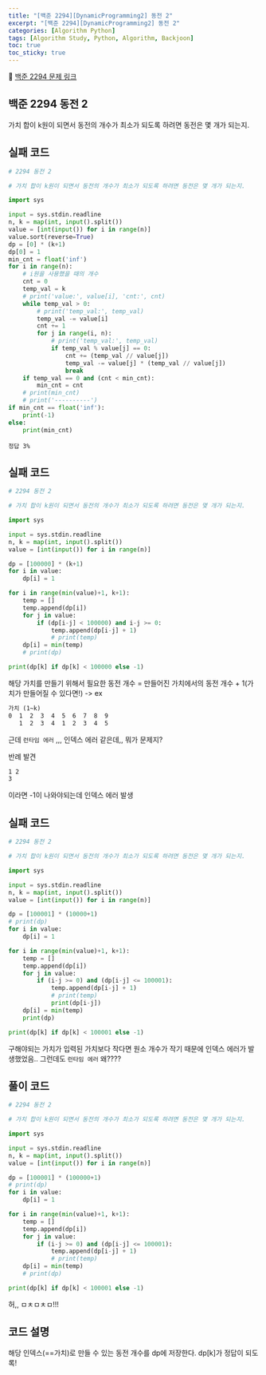 ```yaml
---
title: "[백준 2294][DynamicProgramming2] 동전 2"
excerpt: "[백준 2294][DynamicProgramming2] 동전 2"
categories: [Algorithm Python]
tags: [Algorithm Study, Python, Algorithm, Backjoon]
toc: true
toc_sticky: true
---
```


📌 [백준 2294 문제 링크](https://www.acmicpc.net/problem/2294) <br>

## 백준 2294 동전 2

가치 합이 k원이 되면서 동전의 개수가 최소가 되도록 하려면 동전은 몇 개가 되는지.

## 실패 코드

```python
# 2294 동전 2

# 가치 합이 k원이 되면서 동전의 개수가 최소가 되도록 하려면 동전은 몇 개가 되는지.

import sys

input = sys.stdin.readline
n, k = map(int, input().split())
value = [int(input()) for i in range(n)]
value.sort(reverse=True)
dp = [0] * (k+1)
dp[0] = 1
min_cnt = float('inf')
for i in range(n):
    # i원을 사용했을 때의 개수
    cnt = 0
    temp_val = k
    # print('value:', value[i], 'cnt:', cnt)
    while temp_val > 0:
        # print('temp_val:', temp_val)
        temp_val -= value[i]
        cnt += 1
        for j in range(i, n):
            # print('temp_val:', temp_val)
            if temp_val % value[j] == 0:
                cnt += (temp_val // value[j])
                temp_val -= value[j] * (temp_val // value[j])
                break
    if temp_val == 0 and (cnt < min_cnt):
        min_cnt = cnt
    # print(min_cnt)
    # print('----------')
if min_cnt == float('inf'):
    print(-1)
else:
    print(min_cnt)
```

`정답 3%`

## 실패 코드

```python
# 2294 동전 2

# 가치 합이 k원이 되면서 동전의 개수가 최소가 되도록 하려면 동전은 몇 개가 되는지.

import sys

input = sys.stdin.readline
n, k = map(int, input().split())
value = [int(input()) for i in range(n)]

dp = [100000] * (k+1)
for i in value:
    dp[i] = 1

for i in range(min(value)+1, k+1):
    temp = []
    temp.append(dp[i])
    for j in value:
        if (dp[i-j] < 100000) and i-j >= 0:
            temp.append(dp[i-j] + 1)
            # print(temp)
    dp[i] = min(temp)
    # print(dp)

print(dp[k] if dp[k] < 100000 else -1)
```

해당 가치를 만들기 위해서 필요한 동전 개수 = 만들어진 가치에서의 동전 개수 + 1(가치가 만들어질 수 있다면!) -> ex <br>

```txt
가치 (1~k)
0  1  2  3  4  5  6  7  8  9
   1  2  3  4  1  2  3  4  5
```

근데 `런타임 에러` ,,, 인덱스 에러 같은데,, 뭐가 문제지? <br>

반례 발견

```txt
1 2
3
```

이라면 -1이 나와야되는데 인덱스 에러 발생

## 실패 코드

```python
# 2294 동전 2

# 가치 합이 k원이 되면서 동전의 개수가 최소가 되도록 하려면 동전은 몇 개가 되는지.

import sys

input = sys.stdin.readline
n, k = map(int, input().split())
value = [int(input()) for i in range(n)]

dp = [100001] * (10000+1)
# print(dp)
for i in value:
    dp[i] = 1

for i in range(min(value)+1, k+1):
    temp = []
    temp.append(dp[i])
    for j in value:
        if (i-j >= 0) and (dp[i-j] <= 100001):
            temp.append(dp[i-j] + 1)
            # print(temp)
            print(dp[i-j])
    dp[i] = min(temp)
    print(dp)

print(dp[k] if dp[k] < 100001 else -1)
```

구해야되는 가치가 입력된 가치보다 작다면 원소 개수가 작기 때문에 인덱스 에러가 발생했었음.. 그런데도 `런타임 에러` 왜????

## 풀이 코드

```python
# 2294 동전 2

# 가치 합이 k원이 되면서 동전의 개수가 최소가 되도록 하려면 동전은 몇 개가 되는지.

import sys

input = sys.stdin.readline
n, k = map(int, input().split())
value = [int(input()) for i in range(n)]

dp = [100001] * (100000+1)
# print(dp)
for i in value:
    dp[i] = 1

for i in range(min(value)+1, k+1):
    temp = []
    temp.append(dp[i])
    for j in value:
        if (i-j >= 0) and (dp[i-j] <= 100001):
            temp.append(dp[i-j] + 1)
            # print(temp)
    dp[i] = min(temp)
    # print(dp)

print(dp[k] if dp[k] < 100001 else -1)
```

허,, ㅁㅊㅁㅊㅁ!!!

## 코드 설명

해당 인덱스(==가치)로 만들 수 있는 동전 개수를 dp에 저장한다. dp[k]가 정답이 되도록!
